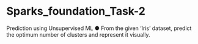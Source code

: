 # Sparks_foundation_Task-2
Prediction using Unsupervised ML  ● From the given ‘Iris’ dataset, predict the optimum number of clusters and represent it visually.
